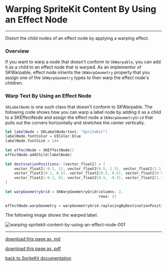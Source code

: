 # Warping SpriteKit Content By Using an Effect Node

-------------------------------

Distort the child nodes of an effect node by applying a warping effect.

### Overview

If you want to warp a node that doesn't conform to `SKWarpable`, you can add it as a child to an effect node that is warped. As an implementor of SKWarpable, effect node inherits the `SKWarpGeometry` property that you assign one of the `SKWarpGeometry` types to then warp the effect node's children.

### Warp Text By Using an Effect Node

`SKLabelNode` is one such class that doesn't conform to SKWarpable. The following code shows how you can warp a label node by adding it as a child to a SKEffectNode and assign the effect node a `SKWarpGeometryGrid` that pulls out the corners horizontally and stretches the center vertically.

```swift
let labelNode = SKLabelNode(text: "SpriteKit")
labelNode.fontColor = UIColor.blue
labelNode.fontSize = 144
     
let effectNode = SKEffectNode()
effectNode.addChild(labelNode)
     
let destinationPositions: [vector_float2] = [
    vector_float2(-0.1, 1), vector_float2(0.5, 1.3), vector_float2(1.1, 1),
    vector_float2(0.1, 0.5), vector_float2(0.5, 0.5), vector_float2(0.9, 0.5),
    vector_float2(-0.1, 0), vector_float2(0.5, -0.3), vector_float2(1.1, 0)
]
     
let warpGeometryGrid = SKWarpGeometryGrid(columns: 2,
                                          rows: 2)
     
effectNode.warpGeometry = warpGeometryGrid.replacingByDestinationPositions(positions: destinationPositions)
```

The following image shows the warped label.

![warping-spritekit-content-by-using-an-effect-node-001](/images/046-skeffectnode-warping-spritekit-content-by-using-an-effect-node-001.png)

----------------------------------------

[download this page as .md](https://raw.githubusercontent.com/retrokid/retrokid.github.io/master/tech_notes/spritekit_documentation/046-skeffectnode-warping-spritekit-content-by-using-an-effect-node.md)

[download this page as .pdf](https://github.com/retrokid/retrokid.github.io/raw/master/tech_notes/spritekit_documentation/046-skeffectnode-warping-spritekit-content-by-using-an-effect-node.pdf)

[back to SpriteKit documentation](./spritekit-documentation)
